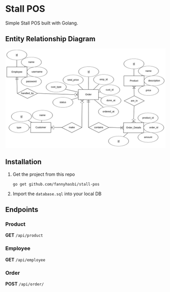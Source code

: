 # Stall POS
Simple Stall POS built with Golang.

## Entity Relationship Diagram
!["ERD Stall POS"](./erd-stall-pos.png "ERD Stall POS")

## Installation
1. Get the project from this repo
   ```
   go get github.com/fannyhasbi/stall-pos
   ```
2. Import the `database.sql` into your local DB


## Endpoints
### Product
**GET** `/api/product`

### Employee
**GET** `/api/employee`

### Order
**POST** `/api/order/`